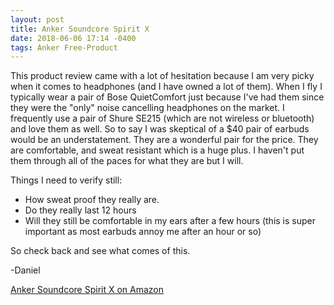 ```yaml
---
layout: post
title: Anker Soundcore Spirit X
date: 2018-06-06 17:14 -0400
tags: Anker Free-Product
---
```


This product review came with a lot of hesitation because I am very picky when it
comes to headphones (and I have owned a lot of them).  When I fly I typically
wear a pair of Bose QuietComfort just because I've had them since they were the
"only" noise cancelling headphones on the market.  I frequently use a pair of
Shure SE215 (which are not wireless or bluetooth) and love them as well.  So to
say I was skeptical of a $40 pair of earbuds would be an understatement. They
are a wonderful pair for the price.  They are comfortable, and sweat resistant which
is a huge plus.  I haven't put them through all of the paces for what they are
but I will.

Things I need to verify still:
* How sweat proof they really are.
* Do they really last 12 hours
* Will they still be comfortable in my ears after a few hours (this is super
  important as most earbuds annoy me after an hour or so)

So check back and see what comes of this.

-Daniel

[Anker Soundcore Spirit X on Amazon](https://www.amazon.com/Soundcore-Earphones-Bluetooth-SweatGuard-Technology/dp/B07B9R67WR)
